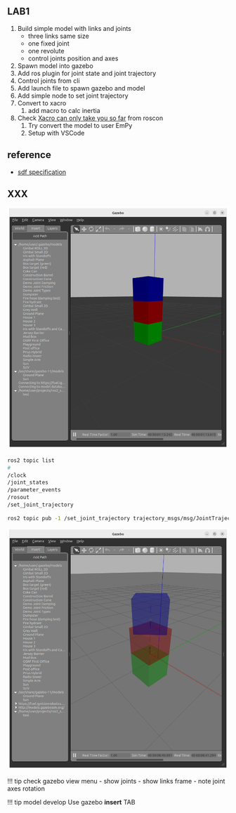 
## LAB1
1. Build simple model with links and joints
     - three links same size 
     - one fixed joint
     - one revolute
     - control joints position and axes
2. Spawn model into gazebo
3. Add ros plugin for joint state and joint trajectory
4. Control joints from cli
5. Add launch file to spawn gazebo and model
6. Add simple node to set joint trajectory
7. Convert to xacro
   1. add macro to calc inertia
8. Check [Xacro can only take you so far](http://download.ros.org/downloads/roscon/2022/Xacro%20can%20only%20take%20you%20so%20far%20go%20further%20with%20EmPy%20and%20ERB!.pdf) from roscon
   1. Try convert the model to user EmPy
   2. Setup with VSCode

## reference
- [sdf specification](http://sdformat.org/spec)

## XXX

![](images/gazebo_with_model_lab1.png)

```bash
ros2 topic list
#
/clock
/joint_states
/parameter_events
/rosout
/set_joint_trajectory
```

```bash title="set_joint_trajectory"
ros2 topic pub -1 /set_joint_trajectory trajectory_msgs/msg/JointTrajectory '{header: {frame_id: world}, joint_names: [joint_child_fixed], points: [  {positions: {0.8}} ]}' 
```

![](images/gazebo_with_mode_after_trajectory.png)

!!! tip check gazebo view menu
    - show joints
    - show links frame
    - note joint axes rotation

!!! tip model develop
    Use gazebo **insert** TAB
     